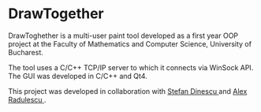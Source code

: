 # DrawTogether
DrawToghether is a multi-user paint tool developed as a first year OOP project at the Faculty of Mathematics and Computer Science, University of Bucharest.

The tool uses a C/C++ TCP/IP server to which it connects via WinSock API.
The GUI was developed in C/C++ and Qt4.

This project was developed in collaboration with <a href="https://github.com/aaether14"> Stefan Dinescu </a> and <a href="https://github.com/AlexSoulEdge"> Alex Radulescu </a>.
